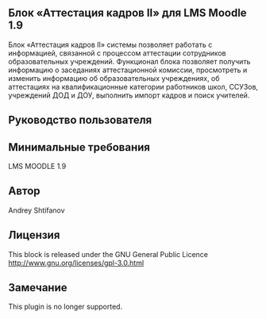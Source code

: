 ## Блок «Аттестация кадров II» для LMS Moodle 1.9
Блок «Аттестация кадров II» системы позволяет работать с информацией, связанной с процессом аттестации сотрудников образовательных учреждений. Функционал блока позволяет  получить информацию о заседаниях аттестационной комиссии, просмотреть и изменить информацию об образовательных учреждениях, об аттестациях на квалификационные категории работников школ, ССУЗов, учреждений ДОД и ДОУ, выполнить импорт кадров и поиск учителей.

## Руководство пользователя


## Минимальные требования
LMS MOODLE 1.9

## Автор
Andrey Shtifanov

## Лицензия
This block is released under the GNU General Public Licence http://www.gnu.org/licenses/gpl-3.0.html

## Замечание
This plugin is no longer supported.
